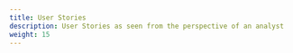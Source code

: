 ```yaml
---
title: User Stories
description: User Stories as seen from the perspective of an analyst
weight: 15
---
```

